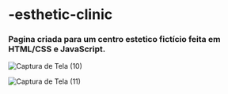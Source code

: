 # -esthetic-clinic

### Pagina criada para um centro estetico fictício feita em HTML/CSS e JavaScript.

![Captura de Tela (10)](https://user-images.githubusercontent.com/96443031/163290498-490e245b-1daa-44bb-a3b9-e21e3be63d07.png)

![Captura de Tela (11)](https://user-images.githubusercontent.com/96443031/163290559-eadfd3b7-ff13-4e40-ae83-20f71905eb36.png)
